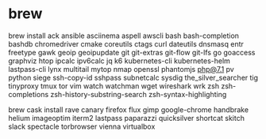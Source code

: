 # brew

brew install ack ansible asciinema aspell awscli bash bash-completion bashdb chromedriver cmake coreutils ctags curl dateutils dnsmasq entr freetype gawk geoip geoipupdate git git-extras git-flow git-lfs go goaccess graphviz htop ipcalc ipv6calc jq k6 kubernetes-cli kubernetes-helm lastpass-cli lynx multitail mytop nmap openssl phantomjs php@7.1 pv python siege ssh-copy-id sshpass subnetcalc sysdig the_silver_searcher tig tinyproxy tmux tor vim watch watchman wget wireshark wrk zsh zsh-completions zsh-history-substring-search zsh-syntax-highlighting

brew cask install rave canary firefox flux gimp google-chrome handbrake helium imageoptim iterm2 lastpass paparazzi quicksilver shortcat skitch slack spectacle torbrowser vienna virtualbox
